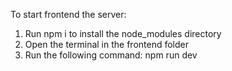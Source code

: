 To start frontend the server:
1. Run npm i to install the node_modules directory
2. Open the terminal in the frontend folder
3. Run the following command: npm run dev
